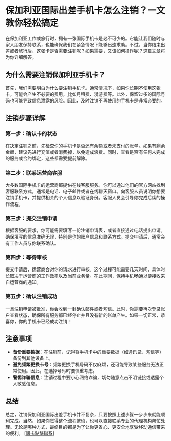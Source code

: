 # 保加利亚国际出差手机卡怎么注销？一文教你轻松搞定

在保加利亚工作或旅行时，拥有一张国际手机卡是必不可少的。它能让我们随时与家人朋友保持联系，也能确保我们在紧急情况下能够迅速求助。不过，当你结束出差或者旅行后，这张卡是否需要注销呢？如果需要，又该如何操作呢？这篇文章将为你详细解答。

## 为什么需要注销保加利亚手机卡？

首先，我们需要明白为什么要注销手机卡。通常情况下，如果你长期不使用这张卡，可能会产生不必要的费用，比如月租费、漫游费等。此外，保留过多的国际号码也可能导致信息泄露的风险。因此，及时注销不再使用的手机卡是非常必要的。

## 注销步骤详解

### 第一步：确认卡的状态
在决定注销之前，先检查你的手机卡是否还有余额或者未支付的账单。如果有剩余金额，建议先进行充值或者消费掉，以免造成浪费。同时，查看是否有任何未完成的服务或合约绑定，这些都需要提前解除。

### 第二步：联系运营商客服
大多数国际手机卡的运营商都提供在线客服服务。你可以通过他们的官方网站找到客服联系方式，通常是电话、电子邮件或者在线聊天窗口。向客服人员说明你想要注销手机卡，并提供相关的个人信息以验证身份。客服人员会引导你完成后续的操作流程。

### 第三步：提交注销申请
根据客服的要求，你可能需要填写一份注销申请表，或者直接通过电话提出申请。确保填写的信息准确无误，特别是你的账户信息和联系方式。提交申请后，通常会有工作人员与你联系确认。

### 第四步：等待审核
提交申请后，运营商会对你的请求进行审核。这个过程可能需要几天时间，具体时长取决于运营商的工作效率以及当前业务量。在此期间，保持手机畅通以便接收来自运营商的通知。

### 第五步：确认注销成功
一旦注销申请被批准，你会收到一封确认邮件或者短信。此时，你需要再次登录账户查看状态，确保所有服务都已经停止并且没有新的账单产生。如果一切正常，恭喜你，你的手机卡已经成功注销！

## 注意事项

- **备份重要数据**：在注销前，记得将手机卡中的重要数据（如通讯录、短信等）备份到其他设备上。
- **避免频繁更换卡号**：频繁更换手机号码不仅麻烦，还可能导致某些服务无法正常使用。因此，在选择号码时要慎重考虑。
- **警惕诈骗信息**：注销过程中要小心网络诈骗，切勿随意点击不明链接或透露个人敏感信息。

## 总结

总之，注销保加利亚国际出差手机卡并不复杂，只要按照上述步骤一步步来就能顺利完成。当然，如果你觉得整个流程繁琐，也可以直接联系专业的代理机构帮忙处理。无论是哪种方式，最终目的都是为了让你更省心、更安全地享受移动通信带来的便利。 [[購卡點擊聯系](https://t.me/s/esim1088)]